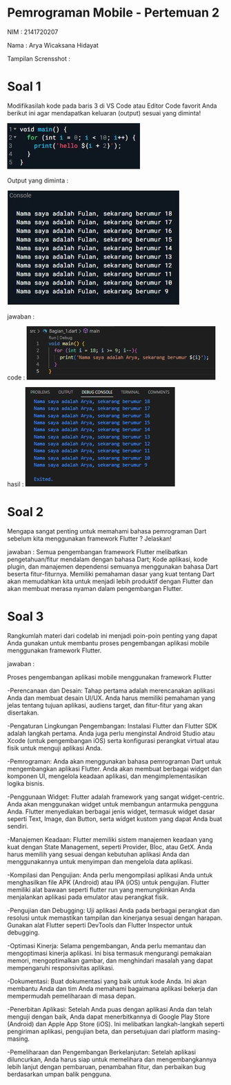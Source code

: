 # Pemrograman Mobile - Pertemuan 2

NIM : 2141720207

Nama : Arya Wicaksana Hidayat

Tampilan Scrensshot :

# Soal 1

Modifikasilah kode pada baris 3 di VS Code atau Editor Code favorit Anda berikut ini agar mendapatkan keluaran (output) sesuai yang diminta!

![screenshot hello_world](docs/Code.png)

Output yang diminta :

![screenshot hello_world](docs/hasil.JPG)

jawaban :

code :
![screenshot hello_world](docs/jawaban_code.JPG)

hasil :
![screenshot hello_world](docs/hasil_code.JPG)


# Soal 2

Mengapa sangat penting untuk memahami bahasa pemrograman Dart sebelum kita menggunakan framework Flutter ? Jelaskan!

jawaban : Semua pengembangan framework Flutter melibatkan pengetahuan/fitur mendalam dengan bahasa Dart; Kode aplikasi, kode plugin, dan manajemen dependensi semuanya menggunakan bahasa Dart beserta fitur-fiturnya. Memiliki pemahaman dasar yang kuat tentang Dart akan memudahkan kita untuk menjadi lebih produktif dengan Flutter dan akan membuat merasa nyaman dalam pengembangan Flutter.


# Soal 3

Rangkumlah materi dari codelab ini menjadi poin-poin penting yang dapat Anda gunakan untuk membantu proses pengembangan aplikasi mobile menggunakan framework Flutter.

jawaban : 

Proses pengembangan aplikasi mobile menggunakan framework Flutter

-Perencanaan dan Desain: Tahap pertama adalah merencanakan aplikasi Anda dan membuat desain UI/UX. Anda harus memiliki pemahaman yang jelas tentang tujuan aplikasi, audiens target, dan fitur-fitur yang akan disertakan.

-Pengaturan Lingkungan Pengembangan: Instalasi Flutter dan Flutter SDK adalah langkah pertama. Anda juga perlu menginstal Android Studio atau Xcode (untuk pengembangan iOS) serta konfigurasi perangkat virtual atau fisik untuk menguji aplikasi Anda.

-Pemrograman: Anda akan menggunakan bahasa pemrograman Dart untuk mengembangkan aplikasi Flutter. Anda akan membuat berbagai widget dan komponen UI, mengelola keadaan aplikasi, dan mengimplementasikan logika bisnis.

-Penggunaan Widget: Flutter adalah framework yang sangat widget-centric. Anda akan menggunakan widget untuk membangun antarmuka pengguna Anda. Flutter menyediakan berbagai jenis widget, termasuk widget dasar seperti Text, Image, dan Button, serta widget kustom yang dapat Anda buat sendiri.

-Manajemen Keadaan: Flutter memiliki sistem manajemen keadaan yang kuat dengan State Management, seperti Provider, Bloc, atau GetX. Anda harus memilih yang sesuai dengan kebutuhan aplikasi Anda dan menggunakannya untuk menyimpan dan mengelola data aplikasi.

-Kompilasi dan Pengujian: Anda perlu mengompilasi aplikasi Anda untuk menghasilkan file APK (Android) atau IPA (iOS) untuk pengujian. Flutter memiliki alat bawaan seperti flutter run yang memungkinkan Anda menjalankan aplikasi pada emulator atau perangkat fisik.

-Pengujian dan Debugging: Uji aplikasi Anda pada berbagai perangkat dan resolusi untuk memastikan tampilan dan kinerjanya sesuai dengan harapan. Gunakan alat Flutter seperti DevTools dan Flutter Inspector untuk debugging.

-Optimasi Kinerja: Selama pengembangan, Anda perlu memantau dan mengoptimasi kinerja aplikasi. Ini bisa termasuk mengurangi pemakaian memori, mengoptimalkan gambar, dan menghindari masalah yang dapat mempengaruhi responsivitas aplikasi.

-Dokumentasi: Buat dokumentasi yang baik untuk kode Anda. Ini akan membantu Anda dan tim Anda memahami bagaimana aplikasi bekerja dan mempermudah pemeliharaan di masa depan.

-Penerbitan Aplikasi: Setelah Anda puas dengan aplikasi Anda dan telah menguji dengan baik, Anda dapat menerbitkannya di Google Play Store (Android) dan Apple App Store (iOS). Ini melibatkan langkah-langkah seperti pengiriman aplikasi, pengujian beta, dan persetujuan dari platform masing-masing.

-Pemeliharaan dan Pengembangan Berkelanjutan: Setelah aplikasi diluncurkan, Anda harus siap untuk memelihara dan mengembangkannya lebih lanjut dengan pembaruan, penambahan fitur, dan perbaikan bug berdasarkan umpan balik pengguna.